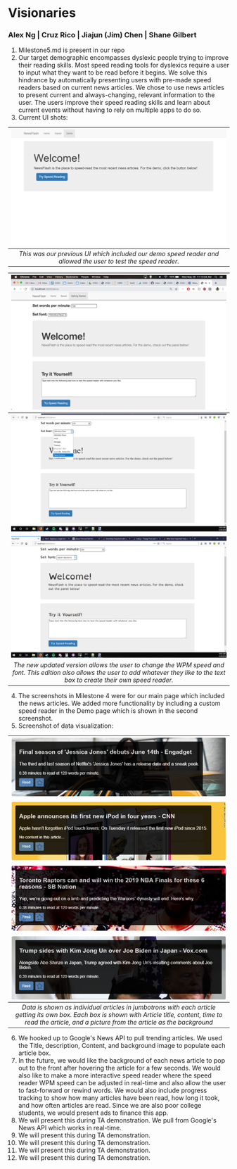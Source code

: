 # Visionaries

### Alex Ng | Cruz Rico | Jiajun (Jim) Chen | Shane Gilbert

1. Milestone5.md is present in our repo
2. Our target demographic encompasses dyslexic people trying to improve their reading skills. Most speed reading tools for dyslexics require a user to input what they want to be read before it begins. We solve this hindrance by automatically presenting users with pre-made speed readers based on current news articles. We chose to use news articles to present current and always-changing, relevant information to the user. The users improve their speed reading skills and learn about current events without having to rely on multiple apps to do so.
3. Current UI shots:

| ![screenshot0](/Milestone%205/ui0.PNG) |
|:--:|
| *This was our previous UI which included our demo speed reader and allowed the user to test the speed reader.* |

| ![screenshot1](/Milestone%205/ui6.png) |
|:--:|
| ![screenshot2](/Milestone%205/ui3.png) |
| ![screenshot3](/Milestone%205/ui4.png) |
| *The new updated version allows the user to change the WPM speed and font. This edition also allows the user to add whatever they like to the text box to create their own speed reader.* |

4. The screenshots in Milestone 4 were for our main page which included the news articles. We added more functionality by including a custom speed reader in the Demo page which is shown in the second screenshot.
5. Screenshot of data visualization:

| ![screenshot0](/Milestone%205/ui2.PNG) |
|:--:|
| *Data is shown as individual articles in jumbotrons with each article getting its own box. Each box is shown with Article title, content, time to read the article, and a picture from the article as the background* |

6. We hooked up to Google's News API to pull trending articles. We used the Title, description, Content, and background image to populate each article box.
7. In the future, we would like the background of each news article to pop out to the front after hovering the article for a few seconds. We would also like to make a more interactive speed reader where the speed reader WPM speed can be adjusted in real-time and also allow the user to fast-forward or rewind words. We would also include progress tracking to show how many articles have been read, how long it took, and how often articles are read. Since we are also poor college students, we would present ads to finance this app.
8. We will present this during TA demonstration.
We pull from Google's News API which works in real-time.
9. We will present this during TA demonstration.
10. We will present this during TA demonstration.
11. We will present this during TA demonstration.
12. We will present this during TA demonstration.
